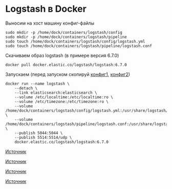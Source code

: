 # Logstash в Docker

Выносим на хост машину конфиг-файлы

    sudo mkdir -p /home/dock/containers/logstash/config
    sudo mkdir -p /home/dock/containers/logstash/pipeline
    sudo touch /home/dock/containers/logstash/config/logstash.yml
    sudo touch /home/dock/containers/logstash/pipeline/logstash.conf

Скачиваем образ logstash (в примере версия 6.7.0)

    docker pull docker.elastic.co/logstash/logstash:6.7.0

Запускаем (перед запуском скопируй [конфиг1](), [конфиг2]())

    docker run --name logstash \
        --detach \
        --link elasticsearch:elasticsearch \
        --volume /etc/localtime:/etc/localtime:ro \
        --volume /etc/timezone:/etc/timezone:ro \
        --volume /home/dock/containers/logstash/config/logstash.yml:/usr/share/logstash/config/logstash.yml \
        --volume /home/dock/containers/logstash/pipeline/logstash.conf:/usr/share/logstash/pipeline/logstash.conf \
        --publish 5044:5044 \
        --publish 5514:5514/udp \
        docker.elastic.co/logstash/logstash:6.7.0

[Источник](https://github.com/deviantony/docker-elk/tree/master/logstash)

[Источник](https://github.com/elastic/stack-docker/blob/master/docker-compose.yml)

[Источник](https://github.com/elastic/logstash-docker/blob/master/build/logstash/config/logstash-oss.yml)

[Источник](https://github.com/elastic/logstash-docker/blob/master/build/logstash/config/pipelines.yml)
